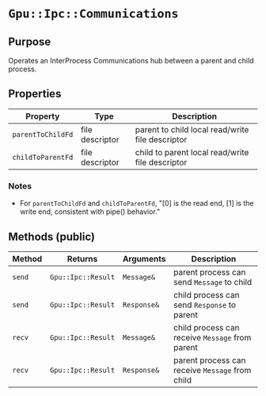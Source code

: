 `Gpu::Ipc::Communications`
==========================

## Purpose

Operates an InterProcess Communications hub between a parent and child process.

## Properties

| Property          | Type                | Description                                            |
|-------------------|---------------------|--------------------------------------------------------|
| `parentToChildFd` | file descriptor     | parent to child local read/write file descriptor       |
| `childToParentFd` | file descriptor     | child to parent local read/write file descriptor       |

### Notes

* For `parentToChildFd` and `childToParentFd`, "[0] is the read end, [1] is the write end, consistent with pipe()
  behavior."

## Methods (public)

| Method | Returns            | Arguments   | Description                                     |
|--------|--------------------|-------------|-------------------------------------------------|
| `send` | `Gpu::Ipc::Result` | `Message&`  | parent process can send `Message` to child      |
| `send` | `Gpu::Ipc::Result` | `Response&` | child process can send `Response` to parent     |
| `recv` | `Gpu::Ipc::Result` | `Message&`  | child process can receive `Message` from parent |
| `recv` | `Gpu::Ipc::Result` | `Response&` | parent process can receive `Message` from child |
